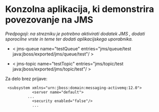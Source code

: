 # Konzolna aplikacija, ki demonstrira povezovanje na JMS

*Predpogoji: na strezniku je potrebno aktivirati dodatek JMS , dodati sporocilne vrste in teme ter dodati aplikacijskega uporabnika.*

 - < jms-queue name="testQueue" entries="jms/queue/test java:jboss/exported/jms/queue/test"/ >

 - < jms-topic name="testTopic" entries="jms/topic/test java:jboss/exported/jms/topic/test"/ >

 
 Za delo brez prijave:
 
 ```
  <subsystem xmlns="urn:jboss:domain:messaging-activemq:12.0">
             <server name="default">
           ...
			 <security enabled="false"/>
			 ...
 
 ```